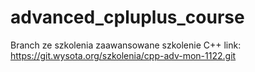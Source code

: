 # advanced_cpluplus_course
Branch ze szkolenia zaawansowane szkolenie C++
link: https://git.wysota.org/szkolenia/cpp-adv-mon-1122.git
